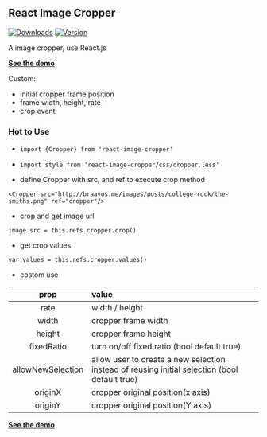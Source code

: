 ## React Image Cropper

[![Downloads](https://img.shields.io/npm/dt/react-image-cropper.svg)](https://www.npmjs.com/package/react-image-cropper)
[![Version](https://img.shields.io/npm/v/react-image-cropper.svg)](https://www.npmjs.com/package/react-image-cropper)

A image cropper, use React.js

**[See the demo](http://braavos.me/react-image-cropper/)**

Custom:

+ initial cropper frame position 
+ frame width, height, rate
+ crop event

### Hot to Use

+ `import {Cropper} from 'react-image-cropper'`

+ `import style from 'react-image-cropper/css/cropper.less'`

+ define Cropper with src, and ref to execute crop method  

```
<Cropper src="http://braavos.me/images/posts/college-rock/the-smiths.png" ref="cropper"/>
```

+ crop and get image url

`image.src = this.refs.cropper.crop()`

+ get crop values

`var values = this.refs.cropper.values()`

+ costom use

| prop  |  value   |
|:-------:|:--------|
| rate | width / height |
| width | cropper frame width |
| height | cropper frame height |
| fixedRatio | turn on/off fixed ratio (bool default true) |
| allowNewSelection | allow user to create a new selection instead of reusing initial selection (bool default true) |
| originX | cropper original position(x axis)|
| originY | cropper original position(Y axis)|


**[See the demo](http://braavos.me/react-image-cropper/)**

